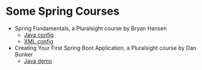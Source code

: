 # Some Spring Courses

- Spring Fundamentals, a Pluralsight course by Bryan Hansen
  - [Java config](conference-java/README.md)
  - [XML config](conference-xml/README.md)
- Creating Your First Spring Boot Application, a Pluralsight course by Dan Bunker
  - [Java demo](conference-demo/README.md)
